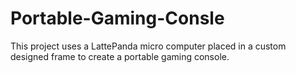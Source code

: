 # Portable-Gaming-Consle
This project uses a LattePanda micro computer placed in a custom designed frame to create a portable gaming console.
